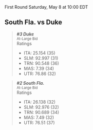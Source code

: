 First Round
Saturday, May 8 at 10:00 EDT
## South Fla. vs Duke

> ***#3 Duke***  
> <sub>At-Large Bid</sub>  
> Ratings  
> - ITA: 25.154 (35)  
> - SLM: 92.997 (31)  
> - TRN: 90.548 (36)  
> - MAS: 7.39 (34)  
> - UTR: 76.86 (32)  

> ***#2 South Fla.***  
> <sub>At-Large Bid</sub>  
> Ratings  
> - ITA: 26.138 (32)  
> - SLM: 92.976 (32)  
> - TRN: 90.689 (34)  
> - MAS: 7.49 (32)  
> - UTR: 76.51 (37)  